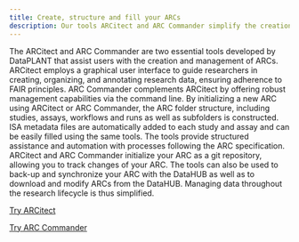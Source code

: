 ```yaml
---
title: Create, structure and fill your ARCs
description: Our tools ARCitect and ARC Commander simplify the creation, structuring and maintenance of ARCs.
---
```


The ARCitect and ARC Commander are two essential tools developed by DataPLANT that assist users with the creation and management of ARCs.
ARCitect employs a graphical user interface to guide researchers in creating, organizing, and annotating research data, ensuring adherence to FAIR principles.
ARC Commander complements ARCitect by offering robust management capabilities via the command line.
By initializing a new ARC using ARCitect or ARC Commander, the ARC folder structure, including studies, assays, workflows and runs as well as subfolders is constructed.
ISA metadata files are automatically added to each study and assay and can be easily filled using the same tools.
The tools provide structured assistance and automation with processes following the ARC specification.
ARCitect and ARC Commander initialize your ARC as a git repository, allowing you to track changes of your ARC.
The tools can also be used to back-up and synchronize your ARC with the DataHUB as well as to download and modify ARCs from the DataHUB.
Managing data throughout the research lifecycle is thus simplified.

[Try ARCitect](https://nfdi4plants.org/nfdi4plants.knowledgebase/docs/ARCitect-Manual/index.html)

[Try ARC Commander](https://nfdi4plants.org/nfdi4plants.knowledgebase/docs/ArcCommanderManual/index.html)